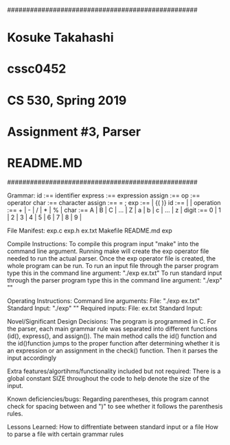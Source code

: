 ##################################################
# Kosuke Takahashi
# cssc0452 
# CS 530, Spring 2019
# Assignment #3, Parser
# README.MD
##################################################

Grammar:
    id :== identifier
    express :== expression
    assign :==
    op :== operator
    char :== character
    assign :== <id> = <express>;
    exp :== <id> <op> <id> | {(<id> <op> <id>)}
    id :== <char> <digit> | <id> <char> | <id> <digit>
    operation :== + | - | / | * | % |
    char :== A | B | C | ... | Z | a | b | c | ... | z |
    digit :== 0 | 1 | 2 | 3 | 4 | 5 | 6 | 7 | 8 | 9 |

File Manifest:
    exp.c
    exp.h
    ex.txt
    Makefile
    README.md
    exp

Compile Instructions:
    To compile this program input "make" into the command line argument.
    Running make will create the exp operator file needed to run the actual parser.
    Once the exp operator file is created, the whole program can be run.
    To run an input file through the parser program type this in the command line argument:
        "./exp ex.txt"
    To run standard input through the parser program type this in the command line
    argument:
        "./exp"
        "<standard input here>"

Operating Instructions:
    Command line arguments: 
        File:
            "./exp ex.txt"
        Standard Input:
            "./exp"
            "<standard input here>"
    Required inputs:
        File:
            ex.txt
        Standard Input:
            <standard input>

Novel/Significant Design Decisions:
    The program is programmed in C.
    For the parser, each main grammar rule was separated into different functions (id(), express(), and assign()). The main method calls the id() function and the id()function jumps to the proper function after determining whether it is an expression or an assignment in the check() function. Then it parses the input accordingly

Extra features/algortihms/functionality included but not required:
    There is a global constant SIZE throughout the code to help denote the size of the input.

Known deficiencies/bugs: 
    Regarding parentheses, this program cannot check for spacing between <id> and ")" to see whether it follows the parenthesis rules.

Lessons Learned:
    How to diffrentiate between standard input or a file
    How to parse a file with certain grammar rules
